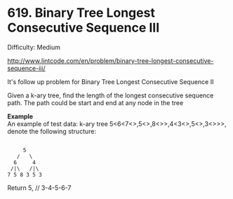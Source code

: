 # 619. Binary Tree Longest Consecutive Sequence III

Difficulty: Medium

http://www.lintcode.com/en/problem/binary-tree-longest-consecutive-sequence-iii/

It's follow up problem for Binary Tree Longest Consecutive Sequence II

Given a k-ary tree, find the length of the longest consecutive sequence path.
The path could be start and end at any node in the tree

**Example**  
An example of test data: k-ary tree 5<6<7<>,5<>,8<>>,4<3<>,5<>,3<>>>, denote the following structure:
```

     5
   /   \
  6     4
 /|\   /|\
7 5 8 3 5 3
```

Return 5, // 3-4-5-6-7
